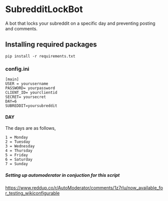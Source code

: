 # SubredditLockBot
A bot that locks your subreddit on a specific day and preventing posting and comments.


## Installing required packages
```
pip install -r requirements.txt
```

### config.ini
```
[main]
USER = yourusername
PASSWORD= yourpassword
CLIENT_ID= yourclientid
SECRET= yoursecret
DAY=6
SUBREDDIT=yoursubreddit
```

#### DAY
The days are as follows,
```
1 = Monday
2 = Tuesday
3 = Wednesday
4 = Thursday
5 = Friday
6 = Saturday
7 = Sunday
```
##### Setting up automoderator in conjuction for this script
https://www.reddup.co/r/AutoModerator/comments/1z7rlu/now_available_for_testing_wikiconfigurable
